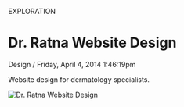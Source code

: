 <p class="type">EXPLORATION</p>

# Dr. Ratna Website Design

<p class="meta">Design  /  Friday, April 4, 2014 1:46:19pm</p>

Website design for dermatology specialists.

![Dr. Ratna Website Design](https://farooq-agent.web.app/assets/images/works/details/105-dr-ratna-website-design/1-(a)-Dr-Ratna-Website-Design-(Pages)-ap-desktop-home.jpg)
